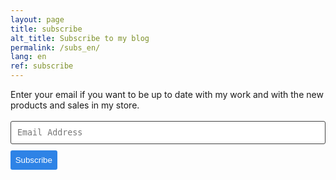 ```yaml
---
layout: page
title: subscribe
alt_title: Subscribe to my blog
permalink: /subs_en/
lang: en
ref: subscribe
---
```


Enter your email if you want to be up to date with my work and with the new products and sales in my store.

<form class="wj-contact" action="https://formspree.io/{{site.subsemail}}" method="POST">
<input type="text" name="email" placeholder="Email Address">
<input type="hidden" name="_next" value="http://www.oceluna.com">
<input type="hidden" name="_subject" value="New Contact Form Submission">
<input type="text" name="_gotcha" style="display:none">
<input type="submit" value="Subscribe">
</form>

<style>
form.wj-contact input[type="text"], form.wj-contact textarea[type="text"] {
    width: 100%;
    vertical-align: middle;
    margin-top: 0.25em;
    margin-bottom: 0.5em;
    padding: 0.75em;
    font-family: monospace, sans-serif;
    font-weight: lighter;
    border-style: solid;
    border-color: #444;
    outline-color: #2e83e6;
    border-width: 1px;
    border-radius: 3px;
    transition: box-shadow .2s ease;
}

form.wj-contact input[type="submit"] {
    outline: none;
    color: white;
    background-color: #2e83e6;
    border-radius: 3px;
    padding: 0.5em;
    margin: 0.25em 0 0 0;
    border: 1px solid transparent;
    height: auto;
}
</style>